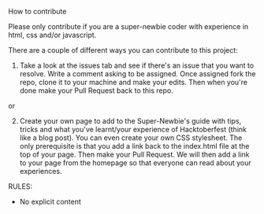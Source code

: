 How to contribute

Please only contribute if you are a super-newbie coder with experience in html, css and/or javascript.

There are a couple of different ways you can contribute to this project:

1) Take a look at the issues tab and see if there's an issue that you want to resolve. Write a comment asking to be assigned. Once assigned fork the repo, clone it to your machine and make your edits. Then when you're done make your Pull Request back to this repo.

or 

2) Create your own page to add to the Super-Newbie's guide with tips, tricks and what you've learnt/your experience of Hacktoberfest (think like a blog post). You can even create your own CSS stylesheet. The only prerequisite is that you add a link back to the index.html file at the top of your page. Then make your Pull Request. We will then add a link to your page from the homepage so that everyone can read about your experiences.

RULES: 
- No explicit content
